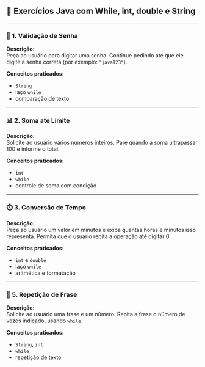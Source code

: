 ## 🧪 Exercícios Java com While, int, double e String

---

### 🔄 1. Validação de Senha

**Descrição:**  
Peça ao usuário para digitar uma senha. Continue pedindo até que ele digite a senha correta (por exemplo: `"java123"`).

**Conceitos praticados:**  
- `String`  
- laço `while`  
- comparação de texto

---

### 📊 2. Soma até Limite

**Descrição:**  
Solicite ao usuário vários números inteiros. Pare quando a soma ultrapassar 100 e informe o total.

**Conceitos praticados:**  
- `int`  
- `while`  
- controle de soma com condição

---

### ⏱️ 3. Conversão de Tempo

**Descrição:**  
Peça ao usuário um valor em minutos e exiba quantas horas e minutos isso representa. Permita que o usuário repita a operação até digitar 0.

**Conceitos praticados:**  
- `int` e `double`  
- laço `while`  
- aritmética e formatação

---


### 🎵 5. Repetição de Frase

**Descrição:**  
Solicite ao usuário uma frase e um número. Repita a frase o número de vezes indicado, usando `while`.

**Conceitos praticados:**  
- `String`, `int`  
- `while`  
- repetição de texto
